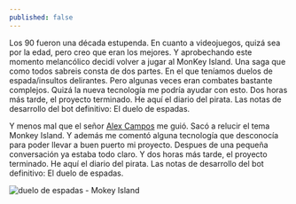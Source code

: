 ```yaml
---
published: false
---
```

Los 90 fueron una década estupenda. En cuanto a videojuegos, quizá sea por la edad, pero creo que eran los mejores. Y aprobechando este momento melancólico decidí volver a jugar al MonKey Island. Una saga que como todos sabreis consta de dos partes. En el que teníamos duelos de espada/insultos delirantes. Pero algunas veces eran combates bastante complejos. Quizá la nueva tecnología me podría ayudar con esto. Dos horas más tarde, el proyecto terminado. He aquí el diario del pirata. Las notas de desarrollo del bot definitivo: El duelo de espadas.<!--break-->


Y menos mal que el señor [Alex Campos](https://twitter.com/alejacma "Alex Campos") me guió. Sacó a relucir el tema Monkey Island. Y además me comentó alguna tecnología que desconocía para poder llevar a buen puerto mi proyecto. Despues de una pequeña conversación ya estaba todo claro. Y dos horas más tarde, el proyecto terminado. He aquí el diario del pirata. Las notas de desarrollo del bot definitivo: El duelo de espadas.

![duelo de espadas - Mokey Island]({{site.baseurl}}/public/uploads/2017/02/monkey-island.png)
